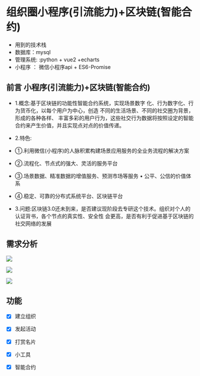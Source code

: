 # 组织圈小程序(引流能力)+区块链(智能合约) #
- 用到的技术栈
- 数据库：mysql 
- 管理系统:  :python + vue2 +echarts
- 小程序  ： 微信小程序api + ES6-Promise


## 前言 小程序(引流能力)+区块链(智能合约) ##
- 1.概念:基于区块链的功能性智能合约系统，实现场景数字 化、行为数字化、行为货币化，以每个用户为中心，创造 不同的生活场景、不同的社交圈为背景，形成的各种各样、 丰富多彩的用户行为，这些社交行为数据将按照设定的智能合约来产生价值，并且实现点对点的价值传递。
- 2.特色:
- ①.利用微信(小程序)的人脉积累构建场景应用服务的全业务流程的解决方案
- ②.流程化、节点式的强大、灵活的服务平台
- ③.场景数据、精准数据的增值服务、预测市场等服务 • 公平、公信的价值体系
- ④.稳定、可靠的分布式系统平台、区块链平台

- 3.问题:区块链3.0还未到来，是否建议现阶段去专研这个技术。组织对个人的认证背书，各个节点的真实性、安全性 会更高，是否有利于促进基于区块链的社交网络的发展



## 需求分析 ##

![](https://raw.githubusercontent.com/cinoliu/Organization-circle/master/image/xuqiufenxi.jpg) 

![](https://raw.githubusercontent.com/cinoliu/Organization-circle/master/image/renxingfenxi.jpg) 

![](https://raw.githubusercontent.com/cinoliu/Organization-circle/master/image/shehuizhuyin.jpg) 
 




## 功能 ##
- [x] 建立组织
- [x] 发起活动
- [x] 打赏名片
- [x] 小工具
- [x] 智能合约

